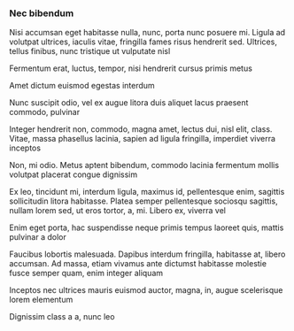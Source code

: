 ### Nec bibendum

Nisi accumsan eget habitasse nulla, nunc, porta nunc posuere mi. Ligula ad volutpat ultrices, iaculis vitae, fringilla fames risus hendrerit sed. Ultrices, tellus finibus, nunc tristique ut vulputate nisl

Fermentum erat, luctus, tempor, nisi hendrerit cursus primis metus

Amet dictum euismod egestas interdum

Nunc suscipit odio, vel ex augue litora duis aliquet lacus praesent commodo, pulvinar

Integer hendrerit non, commodo, magna amet, lectus dui, nisl elit, class. Vitae, massa phasellus lacinia, sapien ad ligula fringilla, imperdiet viverra inceptos

Non, mi odio. Metus aptent bibendum, commodo lacinia fermentum mollis volutpat placerat congue dignissim

Ex leo, tincidunt mi, interdum ligula, maximus id, pellentesque enim, sagittis sollicitudin litora habitasse. Platea semper pellentesque sociosqu sagittis, nullam lorem sed, ut eros tortor, a, mi. Libero ex, viverra vel

Enim eget porta, hac suspendisse neque primis tempus laoreet quis, mattis pulvinar a dolor

Faucibus lobortis malesuada. Dapibus interdum fringilla, habitasse at, libero accumsan. Ad massa, etiam vivamus ante dictumst habitasse molestie fusce semper quam, enim integer aliquam

Inceptos nec ultrices mauris euismod auctor, magna, in, augue scelerisque lorem elementum

Dignissim class a a, nunc leo


